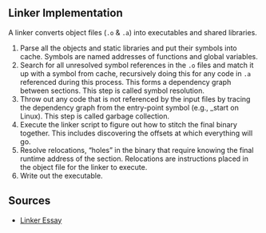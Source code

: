 ## Linker Implementation

A linker converts object files (`.o` & `.a`) into executables and shared libraries.

1. Parse all the objects and static libraries and put their symbols into cache. Symbols are named addresses of functions and global variables.
2. Search for all unresolved symbol references in the `.o` files and match it up with a symbol from cache, recursively doing this for any code in `.a` referenced during this process. This forms a dependency graph between sections. This step is called symbol resolution.
3. Throw out any code that is not referenced by the input files by tracing the dependency graph from the entry-point symbol (e.g., _start on Linux). This step is called garbage collection.
4. Execute the linker script to figure out how to stitch the final binary together. This includes discovering the offsets at which everything will go.
5. Resolve relocations, “holes” in the binary that require knowing the final runtime address of the section. Relocations are instructions placed in the object file for the linker to execute.
6. Write out the executable.

## Sources
- [Linker Essay](https://lwn.net/Articles/276782/)
